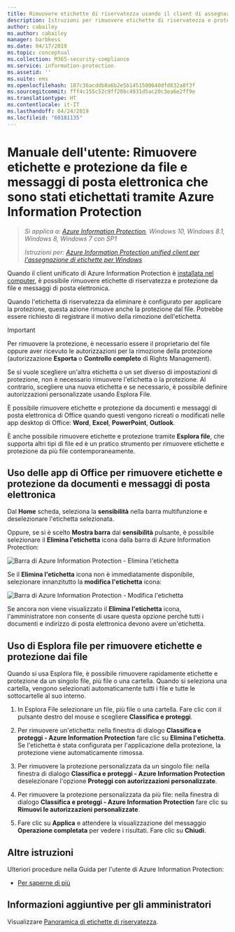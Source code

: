 ```yaml
---
title: Rimuovere etichette di riservatezza usando il client di assegnazione di etichette unificato di Azure Information Protection per Windows
description: Istruzioni per rimuovere etichette di riservatezza e protezione da file che sono stati etichettati tramite Azure Information Protection.
author: cabailey
ms.author: cabailey
manager: barbkess
ms.date: 04/17/2019
ms.topic: conceptual
ms.collection: M365-security-compliance
ms.service: information-protection
ms.assetid: ''
ms.suite: ems
ms.openlocfilehash: 187c36acddb8a6b2e5b1451500640dfd832a8f3f
ms.sourcegitcommit: fff4c155c52c9ff20bc4931d5ac20c3ea6e2ff9e
ms.translationtype: HT
ms.contentlocale: it-IT
ms.lasthandoff: 04/24/2019
ms.locfileid: "60181135"
---
```

# <a name="user-guide-remove-labels-and-protection-from-files-and-emails-that-have-been-labeled-by-azure-information-protection"></a>Manuale dell'utente: Rimuovere etichette e protezione da file e messaggi di posta elettronica che sono stati etichettati tramite Azure Information Protection

>*Si applica a: [Azure Information Protection](https://azure.microsoft.com/pricing/details/information-protection), Windows 10, Windows 8.1, Windows 8, Windows 7 con SP1*
>
> *Istruzioni per: [Azure Information Protection unified client per l'assegnazione di etichette per Windows](../faqs.md#whats-the-difference-between-the-azure-information-protection-client-and-the-azure-information-protection-unified-labeling-client)*

Quando il client unificato di Azure Information Protection è [installata nel computer](install-client-app.md), è possibile rimuovere etichette di riservatezza e protezione da file e messaggi di posta elettronica.

Quando l'etichetta di riservatezza da eliminare è configurato per applicare la protezione, questa azione rimuove anche la protezione dal file. Potrebbe essere richiesto di registrare il motivo della rimozione dell'etichetta.

> [!IMPORTANT]
> Per rimuovere la protezione, è necessario essere il proprietario del file oppure aver ricevuto le autorizzazioni per la rimozione della protezione (autorizzazione **Esporta** o **Controllo completo** di Rights Management).

Se si vuole scegliere un'altra etichetta o un set diverso di impostazioni di protezione, non è necessario rimuovere l'etichetta o la protezione. Al contrario, scegliere una nuova etichetta e se necessario, è possibile definire autorizzazioni personalizzate usando Esplora File. 

È possibile rimuovere etichette e protezione da documenti e messaggi di posta elettronica di Office quando questi vengono ricreati o modificati nelle app desktop di Office: **Word**, **Excel**, **PowerPoint**, **Outlook**. 

È anche possibile rimuovere etichette e protezione tramite **Esplora file**, che supporta altri tipi di file ed è un pratico strumento per rimuovere etichette e protezione da più file contemporaneamente.

## <a name="using-office-apps-to-remove-labels-and-protection-from-documents-and-emails"></a>Uso delle app di Office per rimuovere etichette e protezione da documenti e messaggi di posta elettronica

Dal **Home** scheda, seleziona la **sensibilità** nella barra multifunzione e deselezionare l'etichetta selezionata.

Oppure, se si è scelto **Mostra barra** dal **sensibilità** pulsante, è possibile selezionare il **Elimina l'etichetta** icona dalla barra di Azure Information Protection:

![Barra di Azure Information Protection - Elimina l'etichetta](../media/v2delete-label.png)

Se il **Elimina l'etichetta** icona non è immediatamente disponibile, selezionare innanzitutto la **modifica l'etichetta** icona:

![Barra di Azure Information Protection - Modifica l'etichetta](../media/v2edit-label.png)

Se ancora non viene visualizzato il **Elimina l'etichetta** icona, l'amministratore non consente di usare questa opzione perché tutti i documenti e indirizzo di posta elettronica devono avere un'etichetta.

## <a name="using-file-explorer-to-remove-labels-and-protection-from-files"></a>Uso di Esplora file per rimuovere etichette e protezione dai file

Quando si usa Esplora file, è possibile rimuovere rapidamente etichette e protezione da un singolo file, più file o una cartella. Quando si seleziona una cartella, vengono selezionati automaticamente tutti i file e tutte le sottocartelle al suo interno. 

1. In Esplora File selezionare un file, più file o una cartella. Fare clic con il pulsante destro del mouse e scegliere **Classifica e proteggi**.

2. Per rimuovere un'etichetta: nella finestra di dialogo **Classifica e proteggi - Azure Information Protection** fare clic su **Elimina l'etichetta**. Se l'etichetta è stata configurata per l'applicazione della protezione, la protezione viene automaticamente rimossa.

3. Per rimuovere la protezione personalizzata da un singolo file: nella finestra di dialogo **Classifica e proteggi - Azure Information Protection** deselezionare l'opzione **Proteggi con autorizzazioni personalizzate**. 

4. Per rimuovere la protezione personalizzata da più file: nella finestra di dialogo **Classifica e proteggi - Azure Information Protection** fare clic su **Rimuovi le autorizzazioni personalizzate**.

5. Fare clic su **Applica** e attendere la visualizzazione del messaggio **Operazione completata** per vedere i risultati. Fare clic su **Chiudi**.


## <a name="other-instructions"></a>Altre istruzioni
Ulteriori procedure nella Guida per l'utente di Azure Information Protection:

- [Per saperne di più](client-user-guide.md#what-do-you-want-to-do)

## <a name="additional-information-for-administrators"></a>Informazioni aggiuntive per gli amministratori    

Visualizzare [Panoramica di etichette di riservatezza](/Office365/SecurityCompliance/sensitivity-labels).

